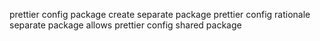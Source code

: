 prettier config package create separate package prettier config rationale separate package allows prettier config shared package